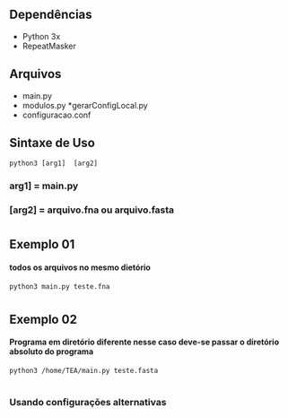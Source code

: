 ## Dependências 
* Python 3x
* RepeatMasker
## Arquivos
 * main.py
 * modulos.py
 *gerarConfigLocal.py
 * configuracao.conf
## Sintaxe de Uso 
``` python3 [arg1]  [arg2] ```
### arg1] = main.py  
### [arg2] = arquivo.fna ou arquivo.fasta
#
## Exemplo 01 
####  todos os arquivos no mesmo dietório
 ``` python3 main.py teste.fna ```
#
## Exemplo 02
####  Programa em diretório diferente nesse caso deve-se passar o diretório absoluto do programa
``` python3 /home/TEA/main.py teste.fasta ```
 #
 ### Usando configurações alternativas
 
